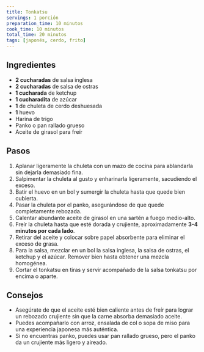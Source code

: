 ```yaml
---
title: Tonkatsu
servings: 1 porción
preparation_time: 10 minutos
cook_time: 10 minutos
total_time: 20 minutos
tags: [japonés, cerdo, frito]
---
```


## Ingredientes

- **2 cucharadas** de salsa inglesa
- **2 cucharadas** de salsa de ostras
- **1 cucharada** de ketchup
- **1 cucharadita** de azúcar
- **1** de chuleta de cerdo deshuesada
- **1** huevo
- Harina de trigo
- Panko o pan rallado grueso
- Aceite de girasol para freír

## Pasos

1. Aplanar ligeramente la chuleta con un mazo de cocina para ablandarla sin dejarla demasiado fina.
2. Salpimentar la chuleta al gusto y enharinarla ligeramente, sacudiendo el exceso.
3. Batir el huevo en un bol y sumergir la chuleta hasta que quede bien cubierta.
4. Pasar la chuleta por el panko, asegurándose de que quede completamente rebozada.
5. Calentar abundante aceite de girasol en una sartén a fuego medio-alto.
6. Freír la chuleta hasta que esté dorada y crujiente, aproximadamente **3-4 minutos por cada lado**.
7. Retirar del aceite y colocar sobre papel absorbente para eliminar el exceso de grasa.
8. Para la salsa, mezclar en un bol la salsa inglesa, la salsa de ostras, el ketchup y el azúcar. Remover bien hasta obtener una mezcla homogénea.
9. Cortar el tonkatsu en tiras y servir acompañado de la salsa tonkatsu por encima o aparte.

## Consejos

- Asegúrate de que el aceite esté bien caliente antes de freír para lograr un rebozado crujiente sin que la carne absorba demasiado aceite.
- Puedes acompañarlo con arroz, ensalada de col o sopa de miso para una experiencia japonesa más auténtica.
- Si no encuentras panko, puedes usar pan rallado grueso, pero el panko da un crujiente más ligero y aireado.
